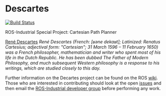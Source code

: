 Descartes
=========
[![Build Status](https://travis-ci.com/ros-industrial-consortium/descartes.svg?branch=melodic-devel)](https://travis-ci.com/ros-industrial-consortium/descartes)

ROS-Industrial Special Project: Cartesian Path Planner

[René Descartes](http://en.wikipedia.org/wiki/Ren%C3%A9_Descartes) _René Descartes (French: [ʁəne dekaʁt]; Latinized: Renatus Cartesius; adjectival form: "Cartesian"; 31 March 1596 – 11 February 1650) was a French philosopher, mathematician and writer who spent most of his life in the Dutch Republic. He has been dubbed The Father of Modern Philosophy, and much subsequent Western philosophy is a response to his writings, which are studied closely to this day._ 

Further information on the Decartes project can be found on the ROS [wiki](http://wiki.ros.org/descartes).  Those who are interested in contributing should look at the open [issues](https://github.com/ros-industrial-consortium/descartes/issues) and then email the [ROS-Industrial developer group](mailto:swri-ros-pkg-dev@googlegroups.com) before performing any work.
